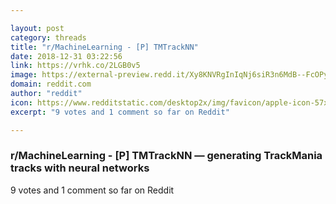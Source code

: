 ```yaml
---

layout: post
category: threads
title: "r/MachineLearning - [P] TMTrackNN"
date: 2018-12-31 03:22:56
link: https://vrhk.co/2LGB0v5
image: https://external-preview.redd.it/Xy8KNVRgInIqNj6siR3n6MdB--FcOPyxUeFXt7pCXoQ.jpg?auto=webp&s=43e1dbfd1e4fe078ed8ae8968f8ff479edf1c782
domain: reddit.com
author: "reddit"
icon: https://www.redditstatic.com/desktop2x/img/favicon/apple-icon-57x57.png
excerpt: "9 votes and 1 comment so far on Reddit"

---
```


### r/MachineLearning - [P] TMTrackNN — generating TrackMania tracks with neural networks

9 votes and 1 comment so far on Reddit